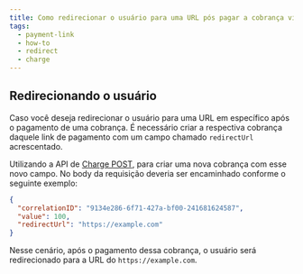 ```yaml
---
title: Como redirecionar o usuário para uma URL pós pagar a cobrança via link de pagamento?
tags:
  - payment-link
  - how-to
  - redirect
  - charge
---
```


## Redirecionando o usuário

Caso você deseja redirecionar o usuário para uma URL em específico após o pagamento de uma
cobrança. É necessário criar a respectiva cobrança daquele link de pagamento com um campo chamado
`redirectUrl` acrescentado.

Utilizando a API de [Charge POST](https://developers.openpix.com.br/api#tag/charge/paths/~1api~1v1~1charge/post),
para criar uma nova cobrança com esse novo campo. No body da requisição deveria ser encaminhado conforme o seguinte
exemplo:

```json
{
  "correlationID": "9134e286-6f71-427a-bf00-241681624587",
  "value": 100,
  "redirectUrl": "https://example.com"
}
```

Nesse cenário, após o pagamento dessa cobrança, o usuário será redirecionado para a
URL do `https://example.com`.

